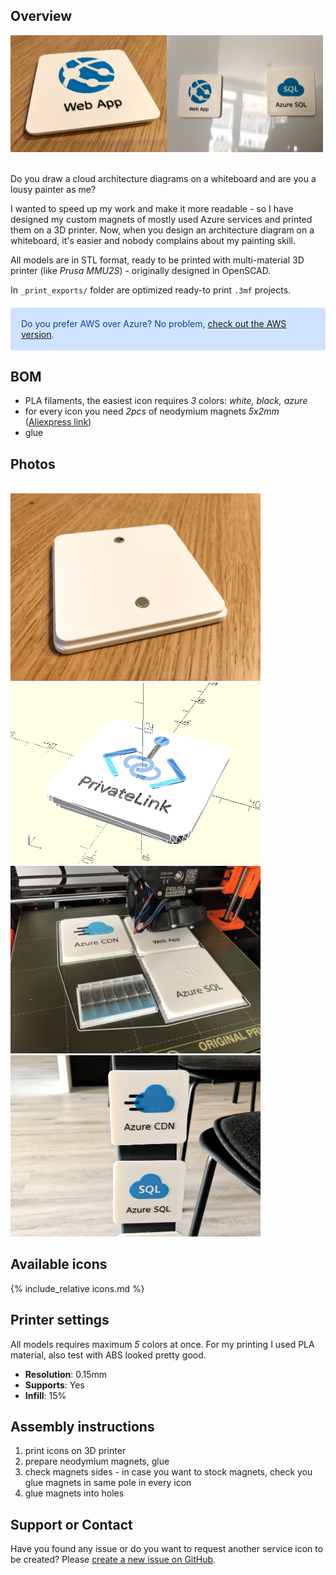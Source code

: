 <meta name="twitter:card" content="summary_large_image">
<meta name="twitter:site" content="@vjirovsky">
<meta name="twitter:creator" content="@vjirovsky">
<meta name="twitter:description" content="3D models for Azure cloud services to be printed as magnet for whiteboards">
<!-- Global site tag (gtag.js) - Google Analytics -->
<script async src="https://www.googletagmanager.com/gtag/js?id=G-6QMDBNF7E8"></script>
<script>
  window.dataLayer = window.dataLayer || [];
  function gtag(){dataLayer.push(arguments);}
  gtag('js', new Date());

  gtag('config', 'G-6QMDBNF7E8');
</script>

## Overview

<img src="images/usage/printing-1.jpg" width="250"/><img src="images/usage/printing-3.jpg" width="250"/><br><br>


Do you draw a cloud architecture diagrams on a whiteboard and are you a lousy painter as me?

I wanted to speed up my work and make it more readable - so I have designed my custom magnets of mostly used Azure services and printed them on a 3D printer. Now, when you design an architecture diagram on a whiteboard, it's easier and nobody complains about my painting skill.

All models are in STL format, ready to be printed with multi-material 3D printer (like *Prusa MMU2S*) - originally designed in OpenSCAD.

In `_print_exports/` folder are optimized ready-to print `.3mf` projects.


<div style="margin-top: 20px;margin-bottom: 20px;color: #084298;background-color: #cfe2ff;border-color: #b6d4fe;position: relative;padding: 1rem 1rem;margin-bottom: 1rem;border: 1px solid transparent;border-radius: .25rem;">
Do you prefer AWS over Azure? No problem, <a href="https://vjirovsky.github.io/cloudmagnets-aws/">check out the AWS version</a>.
</div>

## BOM
- PLA filaments, the easiest icon requires *3* colors: *white, black, azure*
- for every icon you need *2pcs* of neodymium magnets *5x2mm* ([Aliexpress link](https://www.aliexpress.com/item/1005002226582762.html?))
- glue

## Photos 
<br>
<img src="images/usage/printing-2.jpg" width="400"/>
<img src="images/usage/printing-5.jpg" width="400"/>
<img src="images/usage/printing-4.jpg" width="400"/>
<img src="images/usage/printing-6.jpg" width="400"/>

## Available icons

{% include_relative icons.md %}

## Printer settings

All models requires maximum *5* colors at once. For my printing I used PLA material, also test with ABS looked pretty good.

- **Resolution**: 0.15mm
- **Supports**: Yes
- **Infill**: 15%

## Assembly instructions

1. print icons on 3D printer
1. prepare neodymium magnets, glue
1. check magnets sides - in case you want to stock magnets, check you glue magnets in same pole in every icon
1. glue magnets into holes


## Support or Contact

Have you found any issue or do you want to request another service icon to be created? Please [create a new issue on GitHub](https://github.com/vjirovsky/cloudmagnets-az/issues).

